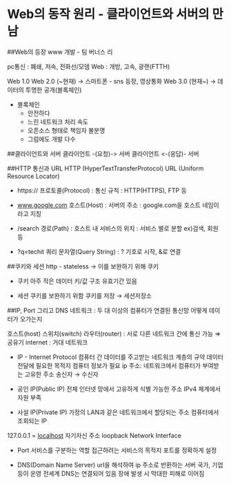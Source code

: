 # Web의 동작 원리 - 클라이언트와 서버의 만남

##Web의 등장
www 개발 - 팀 버너스 리

pc통신 : 폐쇄, 저속, 전화선/모뎀 
Web : 개방, 고속, 광랜(FTTH)

Web 1.0
Web 2.0 (~현재)
→ 스마트폰 - sns 등장, 영상통화
Web 3.0 (현재~)
→ 데이터의 투명한 공개(블록체인)

- 블록체인
    - 안전하다
    - 느린 네트워크 처리 속도
    - 오픈소스 형태로 책임자 불분명
    - 그럼에도 개발 다수

##클라이언트와 서버
클라이언트 -(요청)-> 서버
클라이언트 <-(응답)- 서버

##HTTP 통신과 URL
HTTP (HyperTextTransferProtocol)
URL (Uniform Resource Locator)

- https://
    프로토콜(Protocol)
    : 통신 규칙
    : HTTP(HTTPS), FTP 등

- www.google.com
    호스트(Host)
    : 서버의 주소
    : google.com을 호스트 네임이라고 지칭

- /search
    경로(Path)
    : 호스트 내 서비스의 위치
    : 서비스 별로 분할 ex)검색, 회원 등

- ?q=techit
    쿼리 문자열(Query String)
    : ? 기호로 시작, &로 연결

##쿠키와 세션
http - stateless → 이를 보완하기 위해 쿠키

- 쿠키 
    아주 작은 데이터
    키/값 구조
    유효기간 있음

- 세션
    쿠키를 보완하기 위함
    쿠키를 저장 → 세션저장소

##IP, Port 그리고 DNS
네트워크 : 두 대 이상의 컴퓨터가 연결된 통신망
어떻게 데이터가 오가는지

호스트(host)
스위치(switch)
라우터(router) : 서로 다른 네트워크 간에 통신 가능 ⇒ 공유기
internet : 거대 네트워크

- IP - Internet Protocol
    컴퓨터 간 데이터를 주고받는 네트워크 계층의 규약
    데이터 전달에 필요한 목적지 컴퓨터 정보가 필요
    ip 주소: 네트워크에서 컴퓨터가 부여받는 고유한 주소
    송신자 → 수신자

- 공인 IP(Public IP)
    전체 인터넷 망에서 고유하게 식별 가능한 주소
    IPv4 체계에서 자원 부족
    
- 사설 IP(Private IP)
    가정의 LAN과 같은 네트워크에서 할당되는 주소
    컴퓨터에서 조회되는 IP

127.0.0.1 = [localhost](http://localhost) 자기자신 주소
loopback Network Interface

- Port
    서비스를 구분하는 역할
    접근하려는 서비스의 목적지 포트를 정확하게 설정
    
- DNS(Domain Name Server)
    url을 해석하여 ip 주소로 반환하는 서버
    국가, 기업 등이 운영
    전세계 DNS는 연결되어 있음
    장애 발생 시 막대한 피해로 이어짐